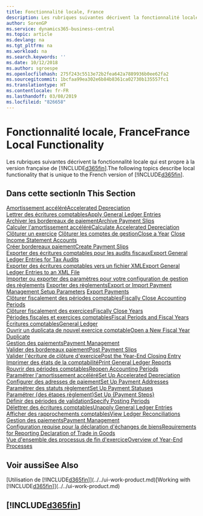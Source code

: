 ```yaml
---
title: Fonctionnalité locale, France
description: Les rubriques suivantes décrivent la fonctionnalité locale de la version française de Business Central.
author: SorenGP
ms.service: dynamics365-business-central
ms.topic: article
ms.devlang: na
ms.tgt_pltfrm: na
ms.workload: na
ms.search.keywords: ''
ms.date: 10/12/2018
ms.author: sgroespe
ms.openlocfilehash: 275f243c5513e72b2fea642a7889936b0ee62fa2
ms.sourcegitcommit: 1bcfaa99ea302e6b84b8361ca02730b135557fc1
ms.translationtype: HT
ms.contentlocale: fr-FR
ms.lasthandoff: 03/08/2019
ms.locfileid: "826658"
---
```

# <a name="france-local-functionality"></a><span data-ttu-id="a9b12-103">Fonctionnalité locale, France</span><span class="sxs-lookup"><span data-stu-id="a9b12-103">France Local Functionality</span></span>
<span data-ttu-id="a9b12-104">Les rubriques suivantes décrivent la fonctionnalité locale qui est propre à la version française de [!INCLUDE[d365fin](../../includes/d365fin_md.md)].</span><span class="sxs-lookup"><span data-stu-id="a9b12-104">The following topics describe local functionality that is unique to the French version of [!INCLUDE[d365fin](../../includes/d365fin_md.md)].</span></span>  

## <a name="in-this-section"></a><span data-ttu-id="a9b12-105">Dans cette section</span><span class="sxs-lookup"><span data-stu-id="a9b12-105">In This Section</span></span>  
[<span data-ttu-id="a9b12-106">Amortissement accéléré</span><span class="sxs-lookup"><span data-stu-id="a9b12-106">Accelerated Depreciation</span></span>](accelerated-depreciation.md)  
[<span data-ttu-id="a9b12-107">Lettrer des écritures comptables</span><span class="sxs-lookup"><span data-stu-id="a9b12-107">Apply General Ledger Entries</span></span>](how-to-apply-general-ledger-entries.md)  
[<span data-ttu-id="a9b12-108">Archiver les bordereaux de paiement</span><span class="sxs-lookup"><span data-stu-id="a9b12-108">Archive Payment Slips</span></span>](how-to-archive-payment-slips.md)  
[<span data-ttu-id="a9b12-109">Calculer l'amortissement accéléré</span><span class="sxs-lookup"><span data-stu-id="a9b12-109">Calculate Accelerated Depreciation</span></span>](how-to-calculate-accelerated-depreciation.md)  
<span data-ttu-id="a9b12-110">[Clôturer un exercice](how-to-close-years.md)
[Clôturer les comptes de gestion](how-to-close-income-statement-accounts.md)</span><span class="sxs-lookup"><span data-stu-id="a9b12-110">[Close a Year](how-to-close-years.md)
[Close Income Statement Accounts](how-to-close-income-statement-accounts.md)</span></span>  
[<span data-ttu-id="a9b12-111">Créer bordereaux paiement</span><span class="sxs-lookup"><span data-stu-id="a9b12-111">Create Payment Slips</span></span>](how-to-create-payment-slips.md)  
[<span data-ttu-id="a9b12-112">Exporter des écritures comptables pour les audits fiscaux</span><span class="sxs-lookup"><span data-stu-id="a9b12-112">Export General Ledger Entries for Tax Audits</span></span>](how-to-export-general-ledger-entries-for-tax-audits.md)  
[<span data-ttu-id="a9b12-113">Exporter des écritures comptables vers un fichier XML</span><span class="sxs-lookup"><span data-stu-id="a9b12-113">Export General Ledger Entries to an XML File</span></span>](how-to-export-general-ledger-entries-to-an-xml-file.md)  
<span data-ttu-id="a9b12-114">[Importer ou exporter des paramètres pour votre configuration de gestion des règlements](how-to-export-or-import-payment-management-setup-parameters.md)
[Exporter des règlements](how-to-export-payments.md)</span><span class="sxs-lookup"><span data-stu-id="a9b12-114">[Export or Import Payment Management Setup Parameters](how-to-export-or-import-payment-management-setup-parameters.md)
[Export Payments](how-to-export-payments.md)</span></span>  
[<span data-ttu-id="a9b12-115">Clôturer fiscalement des périodes comptables</span><span class="sxs-lookup"><span data-stu-id="a9b12-115">Fiscally Close Accounting Periods</span></span>](how-to-fiscally-close-accounting-periods.md)  
[<span data-ttu-id="a9b12-116">Clôturer fiscalement des exercices</span><span class="sxs-lookup"><span data-stu-id="a9b12-116">Fiscally Close Years</span></span>](how-to-fiscally-close-years.md)  
[<span data-ttu-id="a9b12-117">Périodes fiscales et exercices comptables</span><span class="sxs-lookup"><span data-stu-id="a9b12-117">Fiscal Periods and Fiscal Years</span></span>](fiscal-periods-and-fiscal-years.md)  
[<span data-ttu-id="a9b12-118">Écritures comptables</span><span class="sxs-lookup"><span data-stu-id="a9b12-118">General Ledger</span></span>](general-ledger.md)  
[<span data-ttu-id="a9b12-119">Ouvrir un duplicata de nouvel exercice comptable</span><span class="sxs-lookup"><span data-stu-id="a9b12-119">Open a New Fiscal Year Duplicate</span></span>](how-to-open-a-new-fiscal-year-duplicate.md)  
[<span data-ttu-id="a9b12-120">Gestion des paiements</span><span class="sxs-lookup"><span data-stu-id="a9b12-120">Payment Management</span></span>](payment-management.md)  
[<span data-ttu-id="a9b12-121">Valider des bordereaux paiement</span><span class="sxs-lookup"><span data-stu-id="a9b12-121">Post Payment Slips</span></span>](how-to-post-payment-slips.md)  
[<span data-ttu-id="a9b12-122">Valider l'écriture de clôture d'exercice</span><span class="sxs-lookup"><span data-stu-id="a9b12-122">Post the Year-End Closing Entry</span></span>](how-to-post-the-year-end-closing-entry.md)  
[<span data-ttu-id="a9b12-123">Imprimer des états de la comptabilité</span><span class="sxs-lookup"><span data-stu-id="a9b12-123">Print General Ledger Reports</span></span>](how-to-print-general-ledger-reports.md)  
[<span data-ttu-id="a9b12-124">Rouvrir des périodes comptables</span><span class="sxs-lookup"><span data-stu-id="a9b12-124">Reopen Accounting Periods</span></span>](how-to-reopen-accounting-periods.md)  
[<span data-ttu-id="a9b12-125">Paramétrer l'amortissement accéléré</span><span class="sxs-lookup"><span data-stu-id="a9b12-125">Set Up Accelerated Depreciation</span></span>](how-to-set-up-accelerated-depreciation.md)  
[<span data-ttu-id="a9b12-126">Configurer des adresses de paiement</span><span class="sxs-lookup"><span data-stu-id="a9b12-126">Set Up Payment Addresses</span></span>](how-to-set-up-payment-addresses.md)  
[<span data-ttu-id="a9b12-127">Paramétrer des statuts règlement</span><span class="sxs-lookup"><span data-stu-id="a9b12-127">Set Up Payment Statuses</span></span>](how-to-set-up-payment-statuses.md)  
[<span data-ttu-id="a9b12-128">Paramétrer {des étapes règlement}</span><span class="sxs-lookup"><span data-stu-id="a9b12-128">Set Up {Payment Steps}</span></span>](how-to-set-up-payment-steps.md)  
[<span data-ttu-id="a9b12-129">Définir des périodes de validation</span><span class="sxs-lookup"><span data-stu-id="a9b12-129">Specify Posting Periods</span></span>](how-to-specify-posting-periods.md)  
[<span data-ttu-id="a9b12-130">Délettrer des écritures comptables</span><span class="sxs-lookup"><span data-stu-id="a9b12-130">Unapply General Ledger Entries</span></span>](how-to-unapply-general-ledger-entries.md)  
[<span data-ttu-id="a9b12-131">Afficher des rapprochements comptables</span><span class="sxs-lookup"><span data-stu-id="a9b12-131">View Ledger Reconciliations</span></span>](how-to-view-ledger-reconciliations.md)  
[<span data-ttu-id="a9b12-132">Gestion des paiements</span><span class="sxs-lookup"><span data-stu-id="a9b12-132">Payment Management</span></span>](payment-management.md)  
[<span data-ttu-id="a9b12-133">Configuration requise pour la déclaration d'échanges de biens</span><span class="sxs-lookup"><span data-stu-id="a9b12-133">Requirements for Reporting Declaration of Trade in Goods</span></span>](requirements-for-reporting-declaration-of-trade-in-goods.md)  
[<span data-ttu-id="a9b12-134">Vue d'ensemble des processus de fin d'exercice</span><span class="sxs-lookup"><span data-stu-id="a9b12-134">Overview of Year-End Processes</span></span>](year-end-processes-overview.md)

## <a name="see-also"></a><span data-ttu-id="a9b12-135">Voir aussi</span><span class="sxs-lookup"><span data-stu-id="a9b12-135">See Also</span></span>
<span data-ttu-id="a9b12-136">[Utilisation de [!INCLUDE[d365fin](../../includes/d365fin_md.md)]](../../ui-work-product.md)</span><span class="sxs-lookup"><span data-stu-id="a9b12-136">[Working with [!INCLUDE[d365fin](../../includes/d365fin_md.md)]](../../ui-work-product.md)</span></span>     

## [!INCLUDE[d365fin](../../includes/free_trial_md.md)]  
